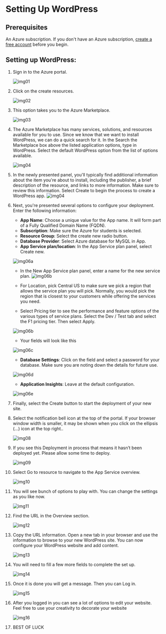 # Setting Up WordPress

## Prerequisites
An Azure subscription. If you don't have an Azure subscription, [create a free account](https://github.com/AUMSA/2020-MSA-content/tree/master/Azure%20For%20Students) before you begin.

## Setting up WordPress:
1.	Sign in to the Azure portal.

    ![img01](img/img01.png)


2.	Click on the create resources.

    ![img02](img/img02.png)


3.	This option takes you to the Azure Marketplace.

    ![img03](img/img03.png)


4.	The Azure Marketplace has many services, solutions, and resources available for you to use. Since we know that we want to install WordPress, we can do a quick search for it. In the Search the Marketplace box above the listed application options, type in WordPress. Select the default WordPress option from the list of options available.

    ![img04](img/img04.png)


5.	In the newly presented panel, you'll typically find additional information about the item you're about to install, including the publisher, a brief description of the resource, and links to more information. Make sure to review this information. Select Create to begin the process to create a WordPress app.
    ![img04](img/img04.png)

6.	Next, you're presented several options to configure your deployment. Enter the following information:
    - **App Name**: Choose a unique value for the App name. It will form part of a Fully Qualified Domain Name (FQDN).
    - **Subscription**: Make sure the Azure for students is selected.
    - **Resource Group**: Select the create new radio button.
    - **Database Provider**: Select Azure database for MySQL in App.
    - **App Service plan/location**: In the App Service plan panel, select Create new.

    ![img06a](img/img06a.png)
 
    - In the New App Service plan panel, enter a name for the new service plan.
        ![img06b](img/img06b.png)

    - For Location, pick Central US to make sure we pick a region that allows the service plan you will pick. Normally, you would pick the region that is closest to your customers while offering the services you need.

    - Select Pricing tier to see the performance and feature options of the various types of service plans. Select the Dev / Test tab and select the F1 pricing tier. Then select Apply.

    ![img06b](img/img06b.png)

    - Your fields will look like this

    ![img06c](img/img06c.png)

    - **Database Settings**: Click on the field and select a password for your database. Make sure you are noting down the details for future use.

    ![img06d](img/img06d.png)
                                     
    - **Application Insights**: Leave at the default configuration.

    ![img06e](img/img06e.png)

7.	Finally, select the Create button to start the deployment of your new site.

8.	Select the notification bell icon at the top of the portal. If your browser window width is smaller, it may be shown when you click on the ellipsis (...) icon at the top right..

    ![img08](img/img08.png)
 

9.	If you see this Deployment in process that means it hasn’t been deployed yet. Please allow some time to deploy.
    
    ![img09](img/img09.png)


10.	Select Go to resource to navigate to the App Service overview.

    ![img10](img/img10.png)
 

11.	You will see bunch of options to play with. You can change the settings as you like now.
  
    ![img11](img/img11.png)


12.	Find the URL in the Overview section.
 
    ![img12](img/img12.png)


13.	Copy the URL information. Open a new tab in your browser and use the information to browse to your new WordPress site. You can now configure your WordPress website and add content.
  
    ![img13](img/img13.png)


14.	You will need to fill a few more fields to complete the set up.
   
    ![img14](img/img14.png)


15.	Once it is done you will get a message. Then you can Log in.
   
    ![img15](img/img15.png)
 

16.	After you logged in you can see a lot of options to edit your website. Feel free to use your creativity to decorate your website
  
    ![img16](img/img16.png)


17.	BEST OF LUCK
